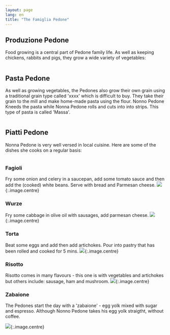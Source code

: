 ```yaml
---
layout: page
lang: en
title: "The Famiglia Pedone" 
---
```

## Produzione Pedone

Food growing is a central part of Pedone family life. As well as keeping chickens, rabbits and pigs, they grow a wide variety of vegetables: 


<div class="box alt">
<div class="row uniform 50%">
<div class="4u"><span class="image fit"><img src="../images/veg1.jpg" alt="" /></span></div>
<div class="4u"><span class="image fit"><img src="../images/veg2.jpg" alt="" /></span></div>
<div class="4u"><span class="image fit"><img src="../images/veg3.jpg" alt="" /></span></div>
</div>
</div>


## Pasta Pedone
As well as growing vegetables, the Pedones also grow their own grain using a traditional grain type called 'xxxx' which is difficult to buy. They take their grain to the mill and make home-made pasta using the flour. Nonno Pedone Kneeds the pasta while Nonna Pedone rolls and cuts into into strips. This type of pasta is called 'Massa'.

<div class="box alt">
<div class="row uniform 50%">
<div class="4u"><span class="image fit"><img src="../images/pasta1.jpg" alt="" /></span></div>
<div class="4u"><span class="image fit"><img src="../images/pasta2.jpg" alt="" /></span></div>
<div class="4u"><span class="image fit"><img src="../images/pasta3.jpg" alt="" /></span></div>
<div class="4u"><span class="image fit"><img src="../images/pasta4.jpg" alt="" /></span></div>
<div class="4u"><span class="image fit"><img src="../images/pasta5.jpg" alt="" /></span></div>
<div class="4u"><span class="image fit"><img src="../images/pasta6.jpg" alt="" /></span></div>
</div>
</div>

## Piatti Pedone
Nonna Pedone is very well versed in local cuisine. Here are some of the dishes she cooks on a regular basis:

<div class="box alt">
<div class="row uniform 50%">
<div class="4u"><span class="image fit"><img src="../images/fagioli.jpg" alt="" /></span></div>
<div class="4u"><span class="image fit"><img src="../images/torta.jpg" alt="" /></span></div>
<div class="4u"><span class="image fit"><img src="../images/koteletti.jpg" alt="" /></span></div>
<div class="4u"><span class="image fit"><img src="../images/wurze.jpg" alt="" /></span></div>
<div class="4u"><span class="image fit"><img src="../images/cecci.jpg" alt="" /></span></div>
<div class="4u"><span class="image fit"><img src="../images/pasta6.jpg" alt="" /></span></div>
</div>
</div>

### Fagioli
Fry some onion and celery in a saucepan, add some tomato sauce and then add the (cooked) white beans. Serve with bread and Parmesan cheese.
![](../images/fagioli.jpg){:.image.centre}

### Wurze
Fry some cabbage in olive oil with sausages, add parmesan cheese.
![](../images/wurze.jpg){:.image.centre}

### Torta
Beat some eggs and add then add artichokes. Pour into pastry that has been rolled and cooked for 5 mins.
![](../images/torta.jpg){:.image.centre}

### Risotto
Risotto comes in many flavours - this one is with vegetables and artichokes but others include: sausage, ham and mushroom.
![](../images/risotto.jpg){:.image.centre}

### Zabaione
The Pedones start the day with a 'zabaione' - egg yolk mixed with sugar and espresso. Although Nonno Pedone takes his egg yolk straigtht, without coffee.

![](../images/zabaione.jpg){:.image.centre}

